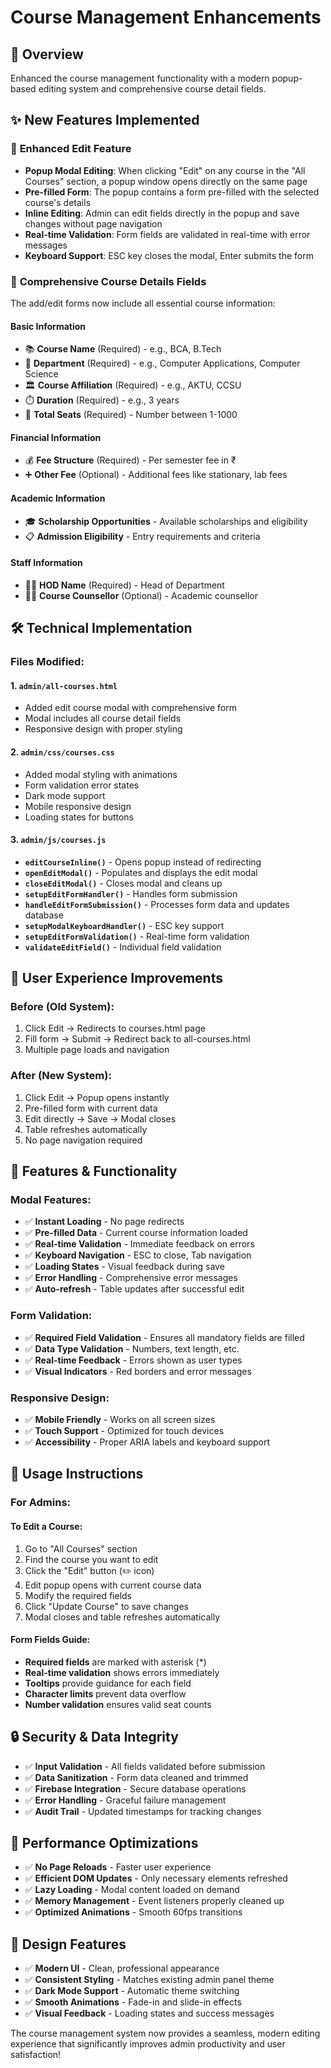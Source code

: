 # Course Management Enhancements

## 🎯 **Overview**
Enhanced the course management functionality with a modern popup-based editing system and comprehensive course detail fields.

## ✨ **New Features Implemented**

### 🔹 **Enhanced Edit Feature**
- **Popup Modal Editing**: When clicking "Edit" on any course in the "All Courses" section, a popup window opens directly on the same page
- **Pre-filled Form**: The popup contains a form pre-filled with the selected course's details
- **Inline Editing**: Admin can edit fields directly in the popup and save changes without page navigation
- **Real-time Validation**: Form fields are validated in real-time with error messages
- **Keyboard Support**: ESC key closes the modal, Enter submits the form

### 🔹 **Comprehensive Course Details Fields**
The add/edit forms now include all essential course information:

#### **Basic Information**
- 📚 **Course Name** (Required) - e.g., BCA, B.Tech
- 🏢 **Department** (Required) - e.g., Computer Applications, Computer Science
- 🏛️ **Course Affiliation** (Required) - e.g., AKTU, CCSU
- ⏱️ **Duration** (Required) - e.g., 3 years
- 👥 **Total Seats** (Required) - Number between 1-1000

#### **Financial Information**
- 💰 **Fee Structure** (Required) - Per semester fee in ₹
- ➕ **Other Fee** (Optional) - Additional fees like stationary, lab fees

#### **Academic Information**
- 🎓 **Scholarship Opportunities** - Available scholarships and eligibility
- 📋 **Admission Eligibility** - Entry requirements and criteria

#### **Staff Information**
- 👨‍💼 **HOD Name** (Required) - Head of Department
- 👩‍🏫 **Course Counsellor** (Optional) - Academic counsellor

## 🛠 **Technical Implementation**

### **Files Modified:**

#### 1. **`admin/all-courses.html`**
- Added edit course modal with comprehensive form
- Modal includes all course detail fields
- Responsive design with proper styling

#### 2. **`admin/css/courses.css`**
- Added modal styling with animations
- Form validation error states
- Dark mode support
- Mobile responsive design
- Loading states for buttons

#### 3. **`admin/js/courses.js`**
- **`editCourseInline()`** - Opens popup instead of redirecting
- **`openEditModal()`** - Populates and displays the edit modal
- **`closeEditModal()`** - Closes modal and cleans up
- **`setupEditFormHandler()`** - Handles form submission
- **`handleEditFormSubmission()`** - Processes form data and updates database
- **`setupModalKeyboardHandler()`** - ESC key support
- **`setupEditFormValidation()`** - Real-time form validation
- **`validateEditField()`** - Individual field validation

## 🎨 **User Experience Improvements**

### **Before (Old System):**
1. Click Edit → Redirects to courses.html page
2. Fill form → Submit → Redirect back to all-courses.html
3. Multiple page loads and navigation

### **After (New System):**
1. Click Edit → Popup opens instantly
2. Pre-filled form with current data
3. Edit directly → Save → Modal closes
4. Table refreshes automatically
5. No page navigation required

## 🔧 **Features & Functionality**

### **Modal Features:**
- ✅ **Instant Loading** - No page redirects
- ✅ **Pre-filled Data** - Current course information loaded
- ✅ **Real-time Validation** - Immediate feedback on errors
- ✅ **Keyboard Navigation** - ESC to close, Tab navigation
- ✅ **Loading States** - Visual feedback during save
- ✅ **Error Handling** - Comprehensive error messages
- ✅ **Auto-refresh** - Table updates after successful edit

### **Form Validation:**
- ✅ **Required Field Validation** - Ensures all mandatory fields are filled
- ✅ **Data Type Validation** - Numbers, text length, etc.
- ✅ **Real-time Feedback** - Errors shown as user types
- ✅ **Visual Indicators** - Red borders and error messages

### **Responsive Design:**
- ✅ **Mobile Friendly** - Works on all screen sizes
- ✅ **Touch Support** - Optimized for touch devices
- ✅ **Accessibility** - Proper ARIA labels and keyboard support

## 🎯 **Usage Instructions**

### **For Admins:**

#### **To Edit a Course:**
1. Go to "All Courses" section
2. Find the course you want to edit
3. Click the "Edit" button (✏️ icon)
4. Edit popup opens with current course data
5. Modify the required fields
6. Click "Update Course" to save changes
7. Modal closes and table refreshes automatically

#### **Form Fields Guide:**
- **Required fields** are marked with asterisk (*)
- **Real-time validation** shows errors immediately
- **Tooltips** provide guidance for each field
- **Character limits** prevent data overflow
- **Number validation** ensures valid seat counts

## 🔒 **Security & Data Integrity**

- ✅ **Input Validation** - All fields validated before submission
- ✅ **Data Sanitization** - Form data cleaned and trimmed
- ✅ **Firebase Integration** - Secure database operations
- ✅ **Error Handling** - Graceful failure management
- ✅ **Audit Trail** - Updated timestamps for tracking changes

## 🚀 **Performance Optimizations**

- ✅ **No Page Reloads** - Faster user experience
- ✅ **Efficient DOM Updates** - Only necessary elements refreshed
- ✅ **Lazy Loading** - Modal content loaded on demand
- ✅ **Memory Management** - Event listeners properly cleaned up
- ✅ **Optimized Animations** - Smooth 60fps transitions

## 🎨 **Design Features**

- ✅ **Modern UI** - Clean, professional appearance
- ✅ **Consistent Styling** - Matches existing admin panel theme
- ✅ **Dark Mode Support** - Automatic theme switching
- ✅ **Smooth Animations** - Fade-in and slide-in effects
- ✅ **Visual Feedback** - Loading states and success messages

The course management system now provides a seamless, modern editing experience that significantly improves admin productivity and user satisfaction!
